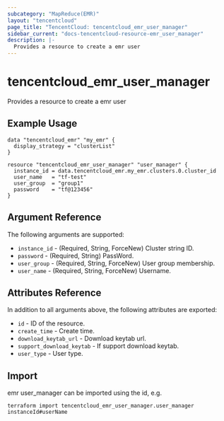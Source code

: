 ```yaml
---
subcategory: "MapReduce(EMR)"
layout: "tencentcloud"
page_title: "TencentCloud: tencentcloud_emr_user_manager"
sidebar_current: "docs-tencentcloud-resource-emr_user_manager"
description: |-
  Provides a resource to create a emr user
---
```


# tencentcloud_emr_user_manager

Provides a resource to create a emr user

## Example Usage

```hcl
data "tencentcloud_emr" "my_emr" {
  display_strategy = "clusterList"
}

resource "tencentcloud_emr_user_manager" "user_manager" {
  instance_id = data.tencentcloud_emr.my_emr.clusters.0.cluster_id
  user_name   = "tf-test"
  user_group  = "group1"
  password    = "tf@123456"
}
```

## Argument Reference

The following arguments are supported:

* `instance_id` - (Required, String, ForceNew) Cluster string ID.
* `password` - (Required, String) PassWord.
* `user_group` - (Required, String, ForceNew) User group membership.
* `user_name` - (Required, String, ForceNew) Username.

## Attributes Reference

In addition to all arguments above, the following attributes are exported:

* `id` - ID of the resource.
* `create_time` - Create time.
* `download_keytab_url` - Download keytab url.
* `support_download_keytab` - If support download keytab.
* `user_type` - User type.



## Import

emr user_manager can be imported using the id, e.g.

```
terraform import tencentcloud_emr_user_manager.user_manager instanceId#userName
```

